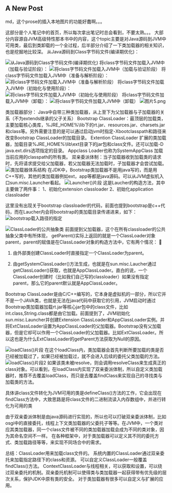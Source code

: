 ## A New Post
md，这个prose的插入本地图片的功能好蠢啊。。。

这部分是个人笔记中的首页，所以每次拿出笔记时总会看到，不要太熟。。。
大部分内容源自JVM高级特性那本书中的内容，这个topic主要是对Java源码到JVM中可用类，最后到类卸载的一个全过程，后半部分介绍了一下类加载器的相关知识，也是挖掘地比较深。
从Java源码到Class字节码文件(编译期优化)：

![从Java源码到Class字节码文件(编译期优化)]({{site.baseurl}}/https://github.com/princezc/JavaSE/blob/master/%E5%9B%BE%E7%89%871.png?raw=true)
将class字节码文件加载入JVM中（加载与验证阶段）：
![将class字节码文件加载入JVM中（加载与验证阶段）]({{site.baseurl}}//%E5%9B%BE%E7%89%872.png)
将class字节码文件加载入JVM中（准备与解析阶段）：
![将class字节码文件加载入JVM中（准备与解析阶段）]({{site.baseurl}}//%E5%9B%BE%E7%89%873.png)
将class字节码文件加载入JVM中（初始化与使用阶段）：
![将class字节码文件加载入JVM中（初始化与使用阶段）]({{site.baseurl}}//%E5%9B%BE%E7%89%874.png)
将class字节码文件加载入JVM中（卸载）：
![将class字节码文件加载入JVM中（卸载）]({{site.baseurl}}//%E5%9B%BE%E7%89%875.png)
![图片5.png]({{site.baseurl}}/图片5.png)

类加载器部分：
Java中自带三种类加载器，从上至下为父加载器与子加载器的关系（不为extends继承的父子关系）
Bootstrap ClassLoader：最顶层的加载类，主要加载核心类库，%JRE_HOME%\lib下的rt.jar、resources.jar、charsets.jar和class等。另外需要注意的是可以通过启动jvm时指定-Xbootclasspath和路径来改变Bootstrap ClassLoader的加载目录。
Extention ClassLoader 扩展的类加载器，加载目录%JRE_HOME%\lib\ext目录下的jar包和class文件。还可以加载-D java.ext.dirs选项指定的目录。
Appclass Loader也称为SystemAppClass 加载当前应用的classpath的所有类。
双亲委派体制：当子加载器收到加载类的请求时，先将请求提交给父加载器，若父加载器无法加载时，子加载器才会尝试加载。
![类加载器体系结构]({{site.baseurl}}//%E5%9B%BE%E7%89%876.png)
在JDK中，Bootstrap类加载器不是用java写的，而是用C++写的，其他的类加载器例如ext，app等都是java源码。可以从JVM虚拟机入口sun.misc.Launcher看起。
![Launcher()片段]({{site.baseurl}}//%E5%9B%BE%E7%89%877.png)
这是Laucher的构造方法，其中主要做了两件事：
1、初始化extension classloader
2、初始化application classloader

这里没有出现关于bootstrap classloader的代码，前面也提到bootstrap是c++代码，而在Laucher内会将bootstrap的类加载目录传递进来，如下：
![bootstrap载入路径的指定]({{site.baseurl}}//%E5%9B%BE%E7%89%878.png)

![ClassLoader的公共抽象类]({{site.baseurl}}//%E5%9B%BE%E7%89%879.png)
前面提到父加载器，这个在所有classloader的公共抽象父类中有所体现，
getParent()实际上返回的就是一个ClassLoader对象parent，parent的赋值是在ClassLoader对象的构造方法中，它有两个情况： 
1. 由外部类创建ClassLoader时直接指定一个ClassLoader为parent。

2. 由getSystemClassLoader()方法生成，也就是在sun.misc.Laucher通过getClassLoader()获取，也就是AppClassLoader。直白的说，一个ClassLoader创建时（比如我们自己写的classloader）如果没有指定parent，那么它的parent默认就是AppClassLoader。

Bootstrap ClassLoader是由C/C++编写的，它本身是虚拟机的一部分，所以它并不是一个JAVA类，也就是无法在java代码中获取它的引用，JVM启动时通过Bootstrap类加载器加载rt.jar等核心jar包中的class文件，比如int.class,String.class都是由它加载。前面提到了，JVM初始化sun.misc.Launcher并创建Extension ClassLoader和AppClassLoader实例。并将ExtClassLoader设置为AppClassLoader的父加载器。Bootstrap没有父加载器，但是它却可以作用一个ClassLoader的父加载器。比如ExtClassLoader。所以这也是为什么ExtClassLoader的getParent方法获取为Null的原因。

![loadClass()片段]({{site.baseurl}}//%E5%9B%BE%E7%89%8710.png)
在这个loadClass内，类加载器会首先判断所要加载的类是否已经被加载过了，如果已经被加载过，就不会进入后续的委托父类加载的方法。
![loadClass()片段2]({{site.baseurl}}//%E5%9B%BE%E7%89%8711.png)
如果该类未被resolve，则会调用resolveClass来生成真正的class对象。可以看到，在loadClass内实现了双亲委派体制，所以自定义类加载器时，推荐不去覆盖loadClass，而只是去覆盖findClass来实现自己的寻找类与加载类的方法。

具体讲class文件转化为JVM可用的类是defineClass()方法的工作，它会出现在findClass方法中，大致思路是将class文件的二进制流读入内存数组中，并进行转化为可用的类

由于双亲委派体制是由java源码进行实现的，所以也可以打破双亲委派体制，比如osgi中的直接委托，线程上下文类加载器的父委托子等等。在JVM中，一个类对应其类加载器，同一个class文件被不同的类加载器加载会成为不同的类对象，因为其命名空间不一样。
在各种框架中，对于类加载器可以定义其不同的委托方式、类加载路径等等，来实现不同场合中的需求。

总结：ClassLoader用来加载class文件的。
系统内置的ClassLoader通过双亲委托来加载指定路径下的class和资源。
可以自定义ClassLoader一般覆盖findClass()方法。
ContextClassLoader与线程相关，可以获取和设置，可以绕过双亲委托的机制。双亲委托机制可以使得类与类加载器一起获得带有优先级的层次关系，保护JDK中原有类的安全。
对于类加载器有很多可以自定义与扩展的应用。
